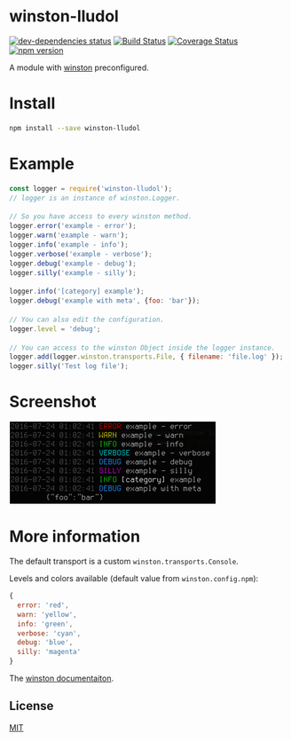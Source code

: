 # winston-lludol
[![dev-dependencies status](https://david-dm.org/lludol/winston-lludol/dev-status.svg)](https://david-dm.org/lludol/winston-lludol#info=devDependencies)
[![Build Status](https://travis-ci.org/lludol/winston-lludol.svg?branch=master)](https://travis-ci.org/lludol/winston-lludol)
[![Coverage Status](https://coveralls.io/repos/github/lludol/winston-lludol/badge.svg?branch=master)](https://coveralls.io/github/lludol/winston-lludol?branch=master)
[![npm version](https://badge.fury.io/js/winston-lludol.svg)](https://badge.fury.io/js/winston-lludol)

A module with [winston](https://github.com/winstonjs/winston) preconfigured.

# Install

```bash
npm install --save winston-lludol
```

# Example

```js
const logger = require('winston-lludol');
// logger is an instance of winston.Logger.

// So you have access to every winston method.
logger.error('example - error');
logger.warn('example - warn');
logger.info('example - info');
logger.verbose('example - verbose');
logger.debug('example - debug');
logger.silly('example - silly');

logger.info('[category] example');
logger.debug('example with meta', {foo: 'bar'});

// You can also edit the configuration.
logger.level = 'debug';

// You can access to the winston Object inside the logger instance.
logger.add(logger.winston.transports.File, { filename: 'file.log' });
logger.silly('Test log file');

```

# Screenshot

![Alt text](./screenshot.png?raw=true "Output examples")

# More information

The default transport is a custom ```winston.transports.Console```.

Levels and colors available (default value from ```winston.config.npm```):
```js
{
  error: 'red',
  warn: 'yellow',
  info: 'green',
  verbose: 'cyan',
  debug: 'blue',
  silly: 'magenta'
}
```

The [winston documentaiton](https://github.com/winstonjs/winston).

## License

[MIT](LICENSE)
